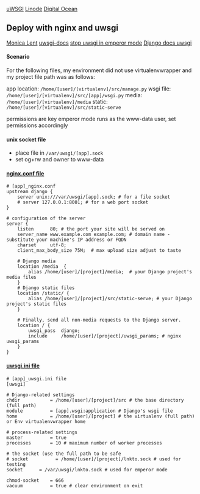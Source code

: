 [uWSGI](https://www.linode.com/docs/security/backups/backing-up-your-data)
[Linode](https://www.linode.com/docs/web-servers/nginx/deploy-django-applications-using-uwsgi-and-nginx-on-ubuntu-14-04)
[Digital Ocean](https://www.digitalocean.com/community/tutorials/how-to-serve-django-applications-with-uwsgi-and-nginx-on-ubuntu-16-04)

## Deploy with nginx and uwsgi
[Monica Lent](http://monicalent.com/blog/2013/12/06/set-up-nginx-and-uwsgi/)
[uwsgi-docs](http://uwsgi-docs.readthedocs.io/en/latest/tutorials/Django_and_nginx.html)
[stop uwsgi in emperor mode](http://lists.unbit.it/pipermail/uwsgi/2012-February/003560.html)
[Django docs uwsgi](http://lists.unbit.it/pipermail/uwsgi/2012-February/003560.html)

#### Scenario
For the following files, my environment did not use virtualenvwrapper and my project file path was as follows:

app location:   `/home/[user]/[virtualenv]/src/manage.py`
wsgi file:      `/home/[user]/[virtualenv]/src/[app]/wsgi.py`
media:          `/home/[user]/[virtualenv]/media`
static:         `/home/[user]/[virtualenv]/src/static-serve`

permissions are key
emperor mode runs as the www-data user, set permissions accordingly

#### unix socket file
- place file in `/var/uwsgi/[app].sock`
- set og+rw and owner to www-data

#### [nginx.conf file](app_nginx.conf)
```
# [app]_nginx.conf
upstream django {
    server unix:///var/uwsgi/[app].sock; # for a file socket
    # server 127.0.0.1:8001; # for a web port socket
}

# configuration of the server
server {
    listen      80; # the port your site will be served on
    server_name www.example.com example.com; # domain name - substitute your machine's IP address or FQDN
    charset     utf-8;
    client_max_body_size 75M;  # max upload size adjust to taste

    # Django media
    location /media  {
        alias /home/[user]/[project]/media;  # your Django project's media files
    }
    # Django static files
    location /static/ {
        alias /home/[user]/[project]/src/static-serve; # your Django project's static files
    }

    # Finally, send all non-media requests to the Django server.
    location / {
        uwsgi_pass  django;
        include     /home/[user]/[project]/uwsgi_params; # nginx uwsgi_params
    }
}
```
#### [uwsgi.ini file](app_uwsgi.ini)
```
# [app]_uwsgi.ini file
[uwsgi]

# Django-related settings
chdir           = /home/[user]/[project]/src # the base directory (full path)
module          = [app].wsgi:application # Django's wsgi file
home            = /home/[user]/[project] # the virtualenv (full path) or Env virtualenvwrapper home

# process-related settings
master          = true
processes       = 10 # maximum number of worker processes

# the socket (use the full path to be safe
# socket          = /home/[user]/[project]/lnkto.sock # used for testing
socket		= /var/uwsgi/lnkto.sock # used for emperor mode

chmod-socket    = 666
vacuum          = true # clear environment on exit
```
